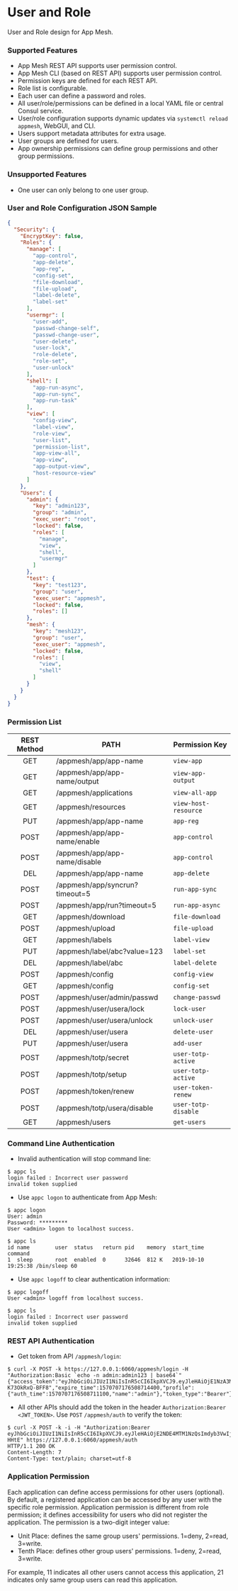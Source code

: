 # User and Role

User and Role design for App Mesh.

### Supported Features

* App Mesh REST API supports user permission control.
* App Mesh CLI (based on REST API) supports user permission control.
* Permission keys are defined for each REST API.
* Role list is configurable.
* Each user can define a password and roles.
* All user/role/permissions can be defined in a local YAML file or central Consul service.
* User/role configuration supports dynamic updates via `systemctl reload appmesh`, WebGUI, and CLI.
* Users support metadata attributes for extra usage.
* User groups are defined for users.
* App ownership permissions can define group permissions and other group permissions.

### Unsupported Features

* One user can only belong to one user group.

### User and Role Configuration JSON Sample

```json
{
  "Security": {
    "EncryptKey": false,
    "Roles": {
      "manage": [
        "app-control",
        "app-delete",
        "app-reg",
        "config-set",
        "file-download",
        "file-upload",
        "label-delete",
        "label-set"
      ],
      "usermgr": [
        "user-add",
        "passwd-change-self",
        "passwd-change-user",
        "user-delete",
        "user-lock",
        "role-delete",
        "role-set",
        "user-unlock"
      ],
      "shell": [
        "app-run-async",
        "app-run-sync",
        "app-run-task"
      ],
      "view": [
        "config-view",
        "label-view",
        "role-view",
        "user-list",
        "permission-list",
        "app-view-all",
        "app-view",
        "app-output-view",
        "host-resource-view"
      ]
    },
    "Users": {
      "admin": {
        "key": "admin123",
        "group": "admin",
        "exec_user": "root",
        "locked": false,
        "roles": [
          "manage",
          "view",
          "shell",
          "usermgr"
        ]
      },
      "test": {
        "key": "test123",
        "group": "user",
        "exec_user": "appmesh",
        "locked": false,
        "roles": []
      },
      "mesh": {
        "key": "mesh123",
        "group": "user",
        "exec_user": "appmesh",
        "locked": false,
        "roles": [
          "view",
          "shell"
        ]
      }
    }
  }
}
```

### Permission List

| REST Method | PATH                           | Permission Key       |
| :---------: | ------------------------------ | -------------------- |
|     GET     | /appmesh/app/app-name          | `view-app`           |
|     GET     | /appmesh/app/app-name/output   | `view-app-output`    |
|     GET     | /appmesh/applications          | `view-all-app`       |
|     GET     | /appmesh/resources             | `view-host-resource` |
|     PUT     | /appmesh/app/app-name          | `app-reg`            |
|    POST     | /appmesh/app/app-name/enable   | `app-control`        |
|    POST     | /appmesh/app/app-name/disable  | `app-control`        |
|     DEL     | /appmesh/app/app-name          | `app-delete`         |
|    POST     | /appmesh/app/syncrun?timeout=5 | `run-app-sync`       |
|    POST     | /appmesh/app/run?timeout=5     | `run-app-async`      |
|     GET     | /appmesh/download              | `file-download`      |
|    POST     | /appmesh/upload                | `file-upload`        |
|     GET     | /appmesh/labels                | `label-view`         |
|     PUT     | /appmesh/label/abc?value=123   | `label-set`          |
|     DEL     | /appmesh/label/abc             | `label-delete`       |
|    POST     | /appmesh/config                | `config-view`        |
|     GET     | /appmesh/config                | `config-set`         |
|    POST     | /appmesh/user/admin/passwd     | `change-passwd`      |
|    POST     | /appmesh/user/usera/lock       | `lock-user`          |
|    POST     | /appmesh/user/usera/unlock     | `unlock-user`        |
|     DEL     | /appmesh/user/usera            | `delete-user`        |
|     PUT     | /appmesh/user/usera            | `add-user`           |
|    POST     | /appmesh/totp/secret           | `user-totp-active`   |
|    POST     | /appmesh/totp/setup            | `user-totp-active`   |
|    POST     | /appmesh/token/renew           | `user-token-renew`   |
|    POST     | /appmesh/totp/usera/disable    | `user-totp-disable`  |
|     GET     | /appmesh/users                 | `get-users`          |

### Command Line Authentication

* Invalid authentication will stop command line:

```shell
$ appc ls
login failed : Incorrect user password
invalid token supplied
```

* Use `appc logon` to authenticate from App Mesh:

```shell
$ appc logon
User: admin
Password: *********
User <admin> logon to localhost success.

$ appc ls
id name        user  status   return pid    memory  start_time          command
1  sleep       root  enabled  0      32646  812 K   2019-10-10 19:25:38 /bin/sleep 60
```

* Use `appc logoff` to clear authentication information:

```shell
$ appc logoff
User <admin> logoff from localhost success.

$ appc ls
login failed : Incorrect user password
invalid token supplied
```

### REST API Authentication

* Get token from API `/appmesh/login`:

```shell
$ curl -X POST -k https://127.0.0.1:6060/appmesh/login -H "Authorization:Basic `echo -n admin:admin123 | base64`"
{"access_token":"eyJhbGciOiJIUzI1NiIsInR5cCI6IkpXVCJ9.eyJleHAiOjE1NzA3MDc3NzYsImlhdCI6MTU3MDcwNzE3NiwiaXNzIjoiYXBwbWdyLWF1dGgwIiwibmFtZSI6ImFkbWluIn0.CF_jXy4IrGpl0HKvM8Vh_T7LsGTGO-K73OkRxQ-BFF8","expire_time":1570707176508714400,"profile":{"auth_time":1570707176508711100,"name":"admin"},"token_type":"Bearer"}
```

* All other APIs should add the token in the header `Authorization:Bearer <JWT_TOKEN>`. Use `POST` `/appmesh/auth` to verify the token:

```shell
$ curl -X POST -k -i -H "Authorization:Bearer eyJhbGciOiJIUzI1NiIsInR5cCI6IkpXVCJ9.eyJleHAiOjE2NDE4MTM1NzQsImdyb3VwIjoiYWRtaW4iLCJpYXQiOjE2NDEyMDg3NzQsImlzcyI6ImFwcG1lc2gtYXV0aDAiLCJuYW1lIjoiYWRtaW4ifQ.BfiNR2JOk8lB_q3pwwfl8j3PlA3Jxhccrbq2cx-HHtE" https://127.0.0.1:6060/appmesh/auth
HTTP/1.1 200 OK
Content-Length: 7
Content-Type: text/plain; charset=utf-8
```

### Application Permission

Each application can define access permissions for other users (optional). By default, a registered application can be accessed by any user with the specific role permission. Application permission is different from role permission; it defines accessibility for users who did not register the application. The permission is a two-digit integer value:

* Unit Place: defines the same group users' permissions. 1=deny, 2=read, 3=write.
* Tenth Place: defines other group users' permissions. 1=deny, 2=read, 3=write.

For example, 11 indicates all other users cannot access this application, 21 indicates only same group users can read this application.
